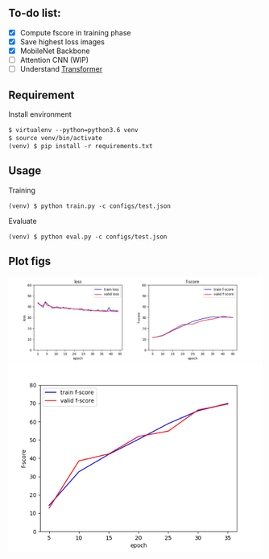 ## To-do list:
- [x] Compute fscore in training phase
- [x] Save highest loss images
- [x] MobileNet Backbone
- [ ] Attention CNN (WIP)
- [ ] Understand [Transformer](https://github.com/vinsis/math-and-ml-notes/blob/master/notebooks/Transformer%20-%20Illustration%20and%20code.ipynb)

## Requirement
Install environment
```
$ virtualenv --python=python3.6 venv
$ source venv/bin/activate
(venv) $ pip install -r requirements.txt 
```

## Usage
Training
```
(venv) $ python train.py -c configs/test.json
```

Evaluate
```
(venv) $ python eval.py -c configs/test.json
```

## Plot figs
<img src='resnet50_fig.png'>
<img src='mobilenet_fscore.png'>